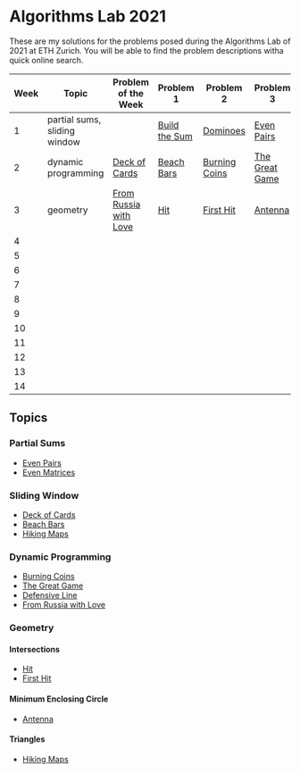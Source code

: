 # Algorithms Lab 2021

These are my solutions for the problems posed during the Algorithms Lab of 2021 at ETH Zurich. You will be able to find the problem descriptions witha quick online search.

| Week | Topic | Problem of the Week | Problem 1 | Problem 2 | Problem 3 | Problem 4 |
| ---- | ----- | ------------------- | --------- | --------- | --------- | --------- |
| 1 | partial sums, sliding window | | [Build the Sum](01/build-the-sum) | [Dominoes](01/dominoes) | [Even Pairs](01/even-pairs) | [Even Matrices](01/even-matrices) |
| 2 | dynamic programming | [Deck of Cards](potw/02-deck-of-cards) | [Beach Bars](02/beach-bars) | [Burning Coins](02/burning-coins) | [The Great Game](02/the-great-game) | [Defensive Line](02/defensive-line) |
| 3 | geometry | [From Russia with Love](potw/03-from-russia-with-love) | [Hit](03/hit) | [First Hit](03/first-hit) | [Antenna](03/antenna) | [Hiking Maps](03/hiking-maps) |
| 4 | | | | | | |
| 5 | | | | | | |
| 6 | | | | | | |
| 7 | | | | | | |
| 8 | | | | | | |
| 9 | | | | | | |
| 10 | | | | | | |
| 11 | | | | | | |
| 12 | | | | | | |
| 13 | | | | | | |
| 14 | | | | | | |

## Topics

### Partial Sums

* [Even Pairs](01/even-pairs)
* [Even Matrices](01/even-matrices)

### Sliding Window

* [Deck of Cards](potw/02-deck-of-cards)
* [Beach Bars](02/beach-bars)
* [Hiking Maps](03/hiking-maps)

### Dynamic Programming

* [Burning Coins](02/burning-coins)
* [The Great Game](02/the-great-game)
* [Defensive Line](02/defensive-line)
* [From Russia with Love](potw/03-from-russia-with-love)

### Geometry

#### Intersections

* [Hit](03/hit)
* [First Hit](03/first-hit)

#### Minimum Enclosing Circle

* [Antenna](03/antenna)

#### Triangles

* [Hiking Maps](03/hiking-maps)

